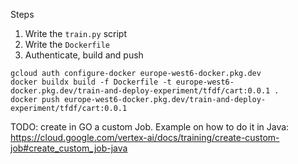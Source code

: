 Steps

1. Write the `train.py` script
2. Write the `Dockerfile`
3. Authenticate, build and push

```
gcloud auth configure-docker europe-west6-docker.pkg.dev
docker buildx build -f Dockerfile -t europe-west6-docker.pkg.dev/train-and-deploy-experiment/tfdf/cart:0.0.1 .
docker push europe-west6-docker.pkg.dev/train-and-deploy-experiment/tfdf/cart:0.0.1
```

TODO: create in GO a custom Job. Example on how to do it in Java: https://cloud.google.com/vertex-ai/docs/training/create-custom-job#create_custom_job-java
